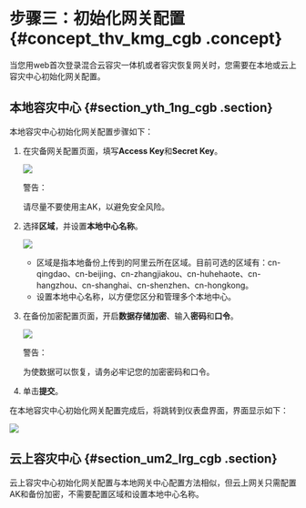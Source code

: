 # 步骤三：初始化网关配置 {#concept_thv_kmg_cgb .concept}

当您用web首次登录混合云容灾一体机或者容灾恢复网关时，您需要在本地或云上容灾中心初始化网关配置。

## 本地容灾中心 {#section_yth_1ng_cgb .section}

本地容灾中心初始化网关配置步骤如下：

1.  在灾备网关配置页面，填写**Access Key**和**Secret Key**。

    ![](http://static-aliyun-doc.oss-cn-hangzhou.aliyuncs.com/assets/img/64163/156584804334139_zh-CN.png)

    警告：

    请尽量不要使用主AK，以避免安全风险。

2.  选择**区域**，并设置**本地中心名称**。

    ![](http://static-aliyun-doc.oss-cn-hangzhou.aliyuncs.com/assets/img/64163/156584804334140_zh-CN.png)

    -   区域是指本地备份上传到的阿里云所在区域。目前可选的区域有：cn-qingdao、cn-beijing、cn-zhangjiakou、cn-huhehaote、cn-hangzhou、cn-shanghai、cn-shenzhen、cn-hongkong。
    -   设置本地中心名称，以方便您区分和管理多个本地中心。
3.  在备份加密配置页面，开启**数据存储加密**、输入**密码**和**口令**。

    ![](http://static-aliyun-doc.oss-cn-hangzhou.aliyuncs.com/assets/img/64163/156584804434143_zh-CN.png)

    警告：

    为使数据可以恢复，请务必牢记您的加密密码和口令。

4.  单击**提交**。

在本地容灾中心初始化网关配置完成后，将跳转到仪表盘界面，界面显示如下：

![](http://static-aliyun-doc.oss-cn-hangzhou.aliyuncs.com/assets/img/64163/156584804434144_zh-CN.png)

## 云上容灾中心 {#section_um2_lrg_cgb .section}

云上容灾中心初始化网关配置与本地网关中心配置方法相似，但云上网关只需配置AK和备份加密，不需要配置区域和设置本地中心名称。

